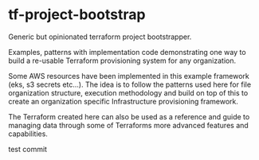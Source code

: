 # tf-project-bootstrap
Generic but opinionated terraform project bootstrapper.

Examples, patterns with implementation code demonstrating one way to build a re-usable Terraform provisioning system for any organization.

Some AWS resources have been implemented in this example framework (eks, s3 secrets etc...). The idea is to follow the patterns used here for file organization structure, execution methodology and build on top of this to create an organization specific Infrastructure provisioning framework.

The Terraform created here can also be used as a reference and guide to managing data through some of Terraforms more advanced features and capabilities.

test commit
